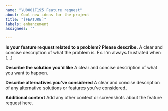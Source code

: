 ```yaml
---
name: "\U0001F195 Feature request"
about: Cool new ideas for the project
title: "[FEATURE]"
labels: enhancement
assignees: ''

---
```


<!--  Ask David for help you to contribute https://calendly.com/alvarobartt-argilla or feel free to submit a pull request straight away: https://github.com/argilla-io/argilla/pulls If you'd like to discuss your feature request or specific needs with our product team, contact Natalia Elvira in our slack community or book a slot with her: https://calendar.app.google/FMCLVV7PfDJ3A4Hp7 -->

**Is your feature request related to a problem? Please describe.**
A clear and concise description of what the problem is. Ex. I'm always frustrated when [...]

**Describe the solution you'd like**
A clear and concise description of what you want to happen.

**Describe alternatives you've considered**
A clear and concise description of any alternative solutions or features you've considered.

**Additional context**
Add any other context or screenshots about the feature request here.
